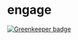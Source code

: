 # engage

[![Greenkeeper badge](https://badges.greenkeeper.io/hally9k/engage.svg)](https://greenkeeper.io/)
